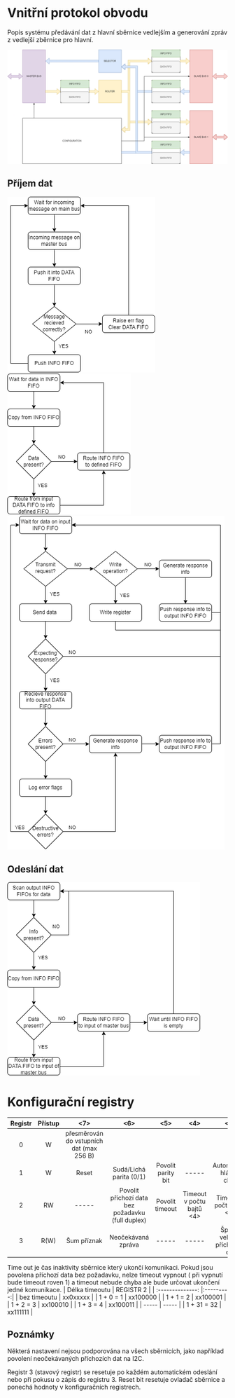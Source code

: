 # Vnitřní protokol obvodu

Popis systému předávání dat z hlavní sběrnice vedlejším a generování zpráv z vedlejší zběrnice pro hlavní.

![Schema_prace](data/Schema_prace.drawio.png)

## Příjem dat

![Stavový stroj hlavní sběrnice](data/Master_bus.drawio.png)
![Stavový stroj směrovače](data/Router.drawio.png)
![Stavový stroj vedlejší sběrnice](data/Slave_bus.drawio.png)

## Odeslání dat

![Stavový stroj sběrače](data/Selector.drawio.png)


# Konfigurační registry
| Registr | Přístup | <7> | <6> | <5> | <4> | <3> | <2> | <1> | <0> |
| :---: | :---: | :---: | :---: | :---: | :---: | :---: | :---: | :---: | :---: |
|    0    |    W    | přesměrován do vstupních dat (max 256 B)            ||||||||
|    1    |    W    | Reset |Sudá/Lichá parita (0/1)|Povolit parity bit| ----- | Automatické hlášení chyb |bitrate <2>|bitrate <1>|bitrate <0>|
|    2    |   RW    | ----- | Povolit příchozí data bez požadavku (full duplex) | Povolit timeout | Timeout v počtu bajtů <4> | Timeout v počtu bajtů <3> | Timeout v počtu bajtů <2> | Timeout v počtu bajtů <1> | Timeout v počtu bajtů <0> |
|    3    |    R(W)    |Šum příznak|Neočekávaná zpráva|-----|-----|Špatná velikost příchozích dat|Parita příznak|Timeout příznak|Frame příznak|

Time out je čas inaktivity sběrnice který ukončí komunikaci. Pokud jsou povolena příchozí data bez požadavku, nelze timeout vypnout
( při vypnutí bude timeout roven 1) a timeout nebude chyba ale bude určovat ukončení jedné komunikace.
|  Délka timeoutu  | REGISTR 2 |
| :--------------: |:---------:|
|   bez timeoutu   | xx0xxxxx  |
|   1 +  0 =  1    | xx100000  |
|   1 +  1 =  2    | xx100001  |
|   1 +  2 =  3    | xx100010  |
|   1 +  3 =  4    | xx100011  |
|      -----       |   -----   |
|   1 + 31 = 32    | xx111111  |
## Poznámky
 Některá nastavení nejsou podporována na všech sběrnicích, jako například povolení neočekávaných příchozích dat na I2C.
 
 Registr 3 (stavový registr) se resetuje po každém automatickém odeslání nebo při pokusu o zápis do registru 3.
 Reset bit resetuje ovladač sběrnice a ponechá hodnoty v konfiguračních registrech.
